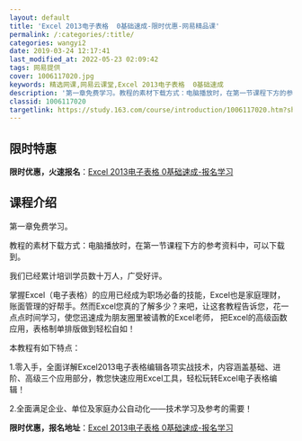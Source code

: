 ```yaml
---
layout: default
title: 'Excel 2013电子表格  0基础速成-限时优惠-网易精品课'
permalink: /:categories/:title/
categories: wangyi2
date: 2019-03-24 12:17:41
last_modified_at: 2022-05-23 02:09:42
tags: 网易提供
cover: 1006117020.jpg
keywords: 精选网课,网易云课堂,Excel 2013电子表格  0基础速成
description: '第一章免费学习。教程的素材下载方式：电脑播放时，在第一节课程下方的参考资料中，可以下载到。我们已经累计培训学员数十万人，'
classid: 1006117020
targetlink: https://study.163.com/course/introduction/1006117020.htm?share=1&shareId=1025206652&utm_campaign=share&utm_medium=iphoneShare&utm_source=&utm_u=1025206652
---
```


## 限时特惠

**限时优惠，火速报名**：[Excel 2013电子表格  0基础速成-报名学习](https://study.163.com/course/introduction/1006117020.htm?share=1&shareId=1025206652&utm_campaign=share&utm_medium=iphoneShare&utm_source=&utm_u=1025206652)

## 课程介绍

第一章免费学习。

教程的素材下载方式：电脑播放时，在第一节课程下方的参考资料中，可以下载到。

我们已经累计培训学员数十万人，广受好评。

掌握Excel（电子表格）的应用已经成为职场必备的技能，Excel也是家庭理财，账面管理的好帮手。然而Excel您真的了解多少？来吧，让这套教程告诉您，花一点点时间学习，使您迅速成为朋友圈里被请教的Excel老师， 把Excel的高级函数应用，表格制单排版做到轻松自如！

本教程有如下特点：

1.零入手，全面详解Excel2013电子表格编辑各项实战技术，内容涵盖基础、进阶、高级三个应用部分，教您快速应用Excel工具，轻松玩转Excel电子表格编辑！

2.全面满足企业、单位及家庭办公自动化——技术学习及参考的需要！

**限时优惠，报名地址**：[Excel 2013电子表格  0基础速成-报名学习](https://study.163.com/course/introduction/1006117020.htm?share=1&shareId=1025206652&utm_campaign=share&utm_medium=iphoneShare&utm_source=&utm_u=1025206652)

